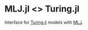 # MLJ.jl <> Turing.jl

Interface for [Turing.jl](https://github.com/TuringLang/Turing.jl) models with [MLJ](https://github.com/alan-turing-institute/MLJ.jl).

